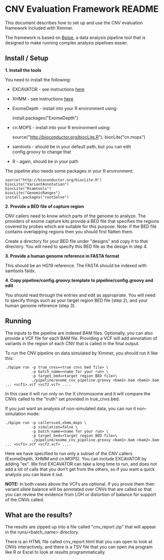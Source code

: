 CNV Evaluation Framework README
===============================

This document describes how to set up and use the CNV evaluation framework
included with Ximmer.

The framework is based on [Bpipe](http://bpipe.org), a data analysis pipeline
tool that is designed to make running complex analysis pipelines easier. 

Install / Setup
----------------

**1. Install the tools**

You need to install the following:

  * EXCAVATOR - see instructions [here](tools/excavator/README.md)
  * XHMM - see instructions [here](tools/xhmm/README.md)
  * ExomeDepth - install into your R environment using:

    install.packages("ExomeDepth")

  * cn.MOPS - install into your R environment using:
 
    source("http://bioconductor.org/biocLite.R");
    biocLite("cn.mops")

  * samtools - should be in your default path, but you can edit config.groovy to change that
  * R - again, should be in your path

The pipeline also needs some packages in your R environment:

    source("http://bioconductor.org/biocLite.R")
    biocLite("VariantAnnotation")
    biocLite("Rsamtools")
    biocLite("GenomicRanges")
    install.packages("rootSolve")

**2. Provide a BED file of capture region**

CNV callers need to know which parts of the genome to analyze. The providers
of exome capture kits provide a BED file that specifies the regions covered by 
probes which are suitable for this purpose. Note: if the BED file contains overlapping
regions then you should first flatten them.

Create a directory for your BED file under "designs" and copy it to that directory.
You will need to specify this BED file as the design in step 4.

**3. Provide a human genome reference in FASTA format**

This should be an HG19 reference. The FASTA should be indexed with samtools
faidx.

**4. Copy pipeline/config.groovy.template to pipeline/config.groovy and edit**

You should read through the entries and edit as appropriate. You will need to 
specify things such as your target region BED file (step 2), and your human genome
reference (step 3).

Running
----------------

The inputs to the pipeline are indexed BAM files. Optionally, you can also
provide a VCF file for each BAM file. Providing a VCF will add annotation of 
variants in the region of each CNV that is called in the final output.

To run the CNV pipeline on data simulated by Ximmer, you should run it like this:

    ./bpipe run -p true_cnvs=<true cnvs bed file> \
                -p batch_name=<name for your run> \
                -p target_bed=<target region BED file>\
                ./pipeline/exome_cnv_pipeline.groovy <bam1>.bam <bam2>.bam ... <vcf1>.vcf <vcf2.vcf> ....

In this case it will run only on the X chromosome and it will compare the 
CNVs called to the "truth" set provided in true_cnvs.bed.

If you just want an analysis of non-simulated data, you can run it non-simulation mode:

    ./bpipe run -p callers=ed,xhmm,mops \
                -p simulation=false \
                -p batch_name=<name for your run> \
                -p target_bed=<target region BED file>\
                ./pipeline/exome_cnv_pipeline.groovy <bam1>.bam <bam2>.bam ... <vcf1>.vcf <vcf2.vcf> ....

Here we have specified to run only a subset of the CNV callers (ExomeDepth, XHMM and cn.MOPS). You can 
include EXCAVATOR by adding "ex". We find EXCAVATOR can take a long time to run, and does not
add a lot of calls that you don't get from the others, so if you want a quick analysis you can
leave it out.

**NOTE:** In both cases above the VCFs are optional. If you provie them then variant allele balance
will be annotated over CNVs that are called so that you can review the evidence from LOH or distortion
of balance for support of the CNVs called.

What are the results?
---------------------

The results are zipped up into a file called "cnv_report.zip" that will appear in the runs/&lt;batch_name&gt; directory.

There is an HTML file called cnv_report.html that you can open to look at CNVs interactively, and there is a TSV
file that you can open ina program like R or Excel to look at results programmatically. 




